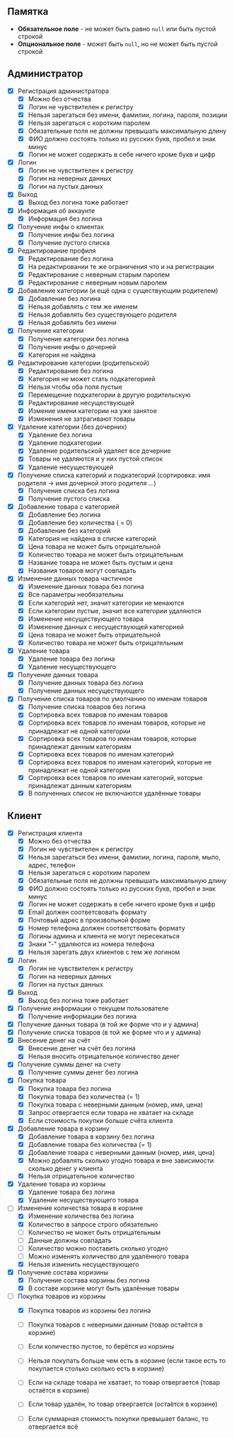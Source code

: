 
## Памятка

 * **Обязательное поле** - не может быть равно ``null`` или быть пустой строкой
 * **Опциональное поле** - может быть ``null``, но не может быть пустой строкой
 
## Администратор

 * [x] Регистрация администратора
   * [x] Можно без отчества
   * [x] Логин не чувствителен к регистру
   * [x] Нельзя зарегаться без имени, фамилии, логина, пароля, позиции
   * [x] Нельзя зарегаться с коротким паролем
   * [x] Обязательные поля не должны превышать максимальную длину
   * [x] ФИО должно состоять только из русских букв, пробел и знак минус
   * [x] Логин не может содержать в себе ничего кроме букв и цифр
 * [x] Логин
   * [x] Логин не чувствителен к регистру
   * [x] Логин на неверных данных
   * [x] Логин на пустых данных
 * [x] Выход
   * [x] Выход без логина тоже работает
 * [x] Информация об аккаунте
   * [x] Информация без логина
 * [x] Получение инфы о клиентах
   * [x] Получение инфы без логина
   * [x] Получение пустого списка
 * [x] Редактирование профиля
   * [x] Редактирование без логина
   * [x] На редактировании те же ограничения что и на регистрации
   * [x] Редактирование с неверным старым паролем
   * [x] Редактирование с неверным новым паролем
 * [x] Добавление категории (и ещё одна с существующим родителем)
   * [x] Добавление без логина
   * [x] Нельзя добавлять с тем же именем
   * [x] Нельзя добавлять без существующего родителя
   * [x] Нельзя добавлять без имени
 * [x] Получение категории
   * [x] Получение категории без логина
   * [x] Получение инфы о дочерней
   * [x] Категория не найдена
 * [x] Редактирование категории (родительской)
   * [x] Редактирование без логина
   * [x] Категория не может стать подкатегорией
   * [x] Нельзя чтобы оба поля пустые
   * [x] Перемещение подкатегории в другую родительскую
   * [x] Редактирование несуществующей
   * [x] Измение имени категории на уже занятое
   * [x] Изменения не затрагивают товары
 * [x] Удаление категории (без дочерних)
   * [x] Удаление без логина
   * [x] Удаление подкатегории
   * [x] Удаление родительской удаляет все дочерние
   * [x] Товары не удаляются и у них пустой список
   * [x] Удаление несуществующей
 * [x] Получение списка категорий и подкатегорий (сортировка: имя родителя -> имя дочерной этого родителя ...)
   * [x] Получение списка без логина
   * [x] Получение пустого списка
 * [x] Добавление товара c категорией
   * [x] Добавление без логина
   * [x] Добавление без количества ( = 0)
   * [x] Добавление без категорий
   * [x] Категория не найдена в списке категорий
   * [x] Цена товара не может быть отрицательной
   * [x] Количество товара не может быть отрицательным
   * [x] Название товара не может быть пустым и цена
   * [x] Названия товаров могут совпадать
 * [x] Изменение данных товара частичное
   * [x] Изменение данных товара без логина
   * [x] Все параметры необязательны
   * [x] Если категорий нет, значит категории не менаются
   * [x] Если категории пустые, значит все категории удаляются
   * [x] Изменение несуществующего товара
   * [x] Изменение данных с несуществующей категорией
   * [x] Цена товара не может быть отрицательной
   * [x] Количество товара не может быть отрицательным
 * [x] Удаление товара
   * [x] Удаление товара без логина
   * [x] Удаление несуществующего
 * [x] Получение данных товара
   * [x] Получение данных товара без логина
   * [x] Получение данных несуществующего
 * [x] Получение списка товаров по умолчанию по именам товаров
   * [x] Получение списка товаров без логина
   * [x] Сортировка всех товаров по именам товаров
   * [x] Сортировка всех товаров по именам товаров, которые не принадлежат не одной категории
   * [x] Сортировка всех товаров по именам товаров, которые принадлежат данным категориям
   * [x] Сортировка всех товаров по именам категорий
   * [x] Сортировка всех товаров по именам категорий, которые не принадлежат не одной категории
   * [x] Сортировка всех товаров по именам категорий, которые принадлежат данным категориям
   * [x] В полученных список не включаются удалённые товары
 
## Клиент

 * [x] Регистрация клиента
   * [x] Можно без отчества
   * [x] Логин не чувствителен к регистру
   * [x] Нельзя зарегаться без имени, фамилии, логина, пароля, мыло, адрес, телефон
   * [x] Нельзя зарегаться с коротким паролем
   * [x] Обязательные поля не должны превышать максимальную длину
   * [x] ФИО должно состоять только из русских букв, пробел и знак минус
   * [x] Логин не может содержать в себе ничего кроме букв и цифр
   * [x] Email должен соответсвовать формату
   * [x] Почтовый адрес в произвольной форме
   * [x] Номер телефона должен соответствовать формату
   * [x] Логины админа и клиента не могут пересекаться
   * [x] Знаки "-" удаляются из номера телефона
   * [x] Нельзя зарегать двух клиентов с тем же логином
 * [x] Логин
   * [x] Логин не чувствителен к регистру
   * [x] Логин на неверных данных
   * [x] Логин на пустых данных
 * [x] Выход
   * [x] Выход без логина тоже работает
 * [x] Получение информации о текущем пользователе
   * [x] Получение информации без логина
 * [x] Получение данных товара (в той же форме что и у админа)
 * [x] Получение списка товаров (в той же форме что и у админа)
 * [x] Внесение денег на счёт
   * [x] Внесение денег на счёт без логина
   * [x] Нельзя вносить отрицательное количество денег
 * [x] Получение суммы денег на счету
   * [x] Получение суммы денег без логина
 * [x] Покупка товара
   * [x] Покупка товара без логина
   * [x] Покупка товара без количества (= 1)
   * [x] Покупка товара с неверными данным (номер, имя, цена)
   * [x] Запрос отвергается если товара не хватает на складе
   * [x] Если стоимость покупки больше счёта клиента
 * [x] Добавление товара в корзину
   * [x] Добавление товара в корзину без логина
   * [x] Добавление товара без количества (= 1)
   * [x] Добавление товара с неверными данным (номер, имя, цена)
   * [x] Можно добавлять сколько угодно товара и вне зависимости сколько денег у клиента
   * [x] Нельзя отрицательное количество
 * [x] Удаление товара из корзины
   * [x] Удаление товара без логина
   * [x] Удаление несуществующего товара
 * [ ] Изменение количества товара в корзине
   * [x] Изменение количества без логина
   * [x] Количество в запросе строго обязательно
   * [ ] Количество не может быть отрицательным
   * [ ] Данные должны совпадать
   * [ ] Количество можно поставить сколько угодно
   * [ ] Можно изменять количество для удалённого товара
   * [x] Нельзя изменить несуществующего
 * [x] Получение состава коризины
   * [x] Получение состава корзины без логина
   * [x] В составе корзине могут быть удалённые товары
 * [ ] Покупка товаров из корзины
   * [x] Покупка товаров из корзины без логина
   * [ ] Покупка товаров с неверными данным (товар остаётся в корзине)
   * [ ] Если количество пустое, то берётся из корзины
   * [ ] Нельзя покупать больше чем есть в корзине (если такое есть то покупается столько сколько есть в корзине)
   * [ ] Если на складе товара не хватает, то товар отвергается (товар остаётся в корзине)
   * [ ] Если товар удалён, то товар отвергается (остаётся в корзине)
   * [ ] Если суммарная стоимость покупки превышает баланс, то отвергается всё
 